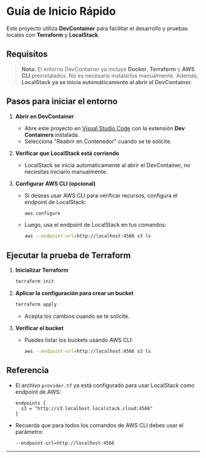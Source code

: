 # Guía de Inicio Rápido

Este proyecto utiliza **DevContainer** para facilitar el desarrollo y pruebas locales con **Terraform** y **LocalStack**.

## Requisitos

> **Nota:** El entorno DevContainer ya incluye **Docker**, **Terraform** y **AWS CLI** preinstalados. No es necesario instalarlos manualmente.
> Además, **LocalStack ya se inicia automáticamente al abrir el DevContainer**.

## Pasos para iniciar el entorno

1. **Abrir en DevContainer**
   - Abre este proyecto en [Visual Studio Code](https://code.visualstudio.com/) con la extensión **Dev Containers** instalada.
   - Selecciona "Reabrir en Contenedor" cuando se te solicite.

2. **Verificar que LocalStack está corriendo**
   - LocalStack se inicia automáticamente al abrir el DevContainer, no necesitas iniciarlo manualmente.

3. **Configurar AWS CLI (opcional)**
   - Si deseas usar AWS CLI para verificar recursos, configura el endpoint de LocalStack:
     ```sh
     aws configure
     ```
   - Luego, usa el endpoint de LocalStack en tus comandos:
     ```sh
     aws --endpoint-url=http://localhost:4566 s3 ls
     ```

## Ejecutar la prueba de Terraform

1. **Inicializar Terraform**
   ```sh
   terraform init
   ```

2. **Aplicar la configuración para crear un bucket**
   ```sh
   terraform apply
   ```
   - Acepta los cambios cuando se te solicite.

3. **Verificar el bucket**
   - Puedes listar los buckets usando AWS CLI:
     ```sh
     aws --endpoint-url=http://localhost:4566 s3 ls
     ```

## Referencia

- El archivo `provider.tf` ya está configurado para usar LocalStack como endpoint de AWS:
  ```
  endpoints {
    s3 = "http://s3.localhost.localstack.cloud:4566"
  }
  ```
- Recuerda que para todos los comandos de AWS CLI debes usar el parámetro:
  ```
  --endpoint-url=http://localhost:4566
  ```

---
